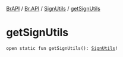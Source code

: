 [BrAPI](../../index.md) / [Br.API](../index.md) / [SignUtils](index.md) / [getSignUtils](./get-sign-utils.md)

# getSignUtils

`open static fun getSignUtils(): `[`SignUtils`](index.md)`!`